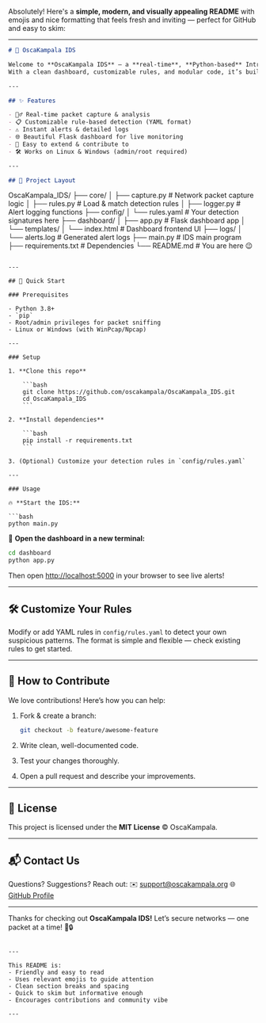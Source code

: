 Absolutely! Here's a **simple, modern, and visually appealing README** with emojis and nice formatting that feels fresh and inviting — perfect for GitHub and easy to skim:

---

```markdown
# 🚨 OscaKampala IDS

Welcome to **OscaKampala IDS** — a **real-time**, **Python-based** Intrusion Detection System designed to keep your network safe and sound!  
With a clean dashboard, customizable rules, and modular code, it’s built for **simplicity**, **power**, and **community contributions**.

---

## ✨ Features

- 🕵️‍♂️ Real-time packet capture & analysis  
- 📋 Customizable rule-based detection (YAML format)  
- ⚠️ Instant alerts & detailed logs  
- 🌐 Beautiful Flask dashboard for live monitoring  
- 🔧 Easy to extend & contribute to  
- 🛠️ Works on Linux & Windows (admin/root required)  

---

## 📂 Project Layout

```

OscaKampala\_IDS/
├── core/
│   ├── capture.py       # Network packet capture logic
│   ├── rules.py         # Load & match detection rules
│   ├── logger.py        # Alert logging functions
├── config/
│   └── rules.yaml       # Your detection signatures here
├── dashboard/
│   ├── app.py           # Flask dashboard app
│   └── templates/
│       └── index.html   # Dashboard frontend UI
├── logs/
│   └── alerts.log       # Generated alert logs
├── main.py              # IDS main program
├── requirements.txt     # Dependencies
└── README.md            # You are here 😉

````

---

## 🚀 Quick Start

### Prerequisites

- Python 3.8+  
- `pip`  
- Root/admin privileges for packet sniffing  
- Linux or Windows (with WinPcap/Npcap)

---

### Setup

1. **Clone this repo**

    ```bash
    git clone https://github.com/oscakampala/OscaKampala_IDS.git
    cd OscaKampala_IDS
    ```

2. **Install dependencies**

    ```bash
    pip install -r requirements.txt
    ```

3. (Optional) Customize your detection rules in `config/rules.yaml`

---

### Usage

🔥 **Start the IDS:**

```bash
python main.py
````

👀 **Open the dashboard in a new terminal:**

```bash
cd dashboard
python app.py
```

Then open [http://localhost:5000](http://localhost:5000) in your browser to see live alerts!

---

## 🛠️ Customize Your Rules

Modify or add YAML rules in `config/rules.yaml` to detect your own suspicious patterns.
The format is simple and flexible — check existing rules to get started.

---

## 🤝 How to Contribute

We love contributions! Here’s how you can help:

1. Fork & create a branch:

   ```bash
   git checkout -b feature/awesome-feature
   ```

2. Write clean, well-documented code.

3. Test your changes thoroughly.

4. Open a pull request and describe your improvements.

---

## 📜 License

This project is licensed under the **MIT License** © OscaKampala.

---

## 📬 Contact Us

Questions? Suggestions? Reach out:
✉️ [support@oscakampala.org](mailto:support@oscakampala.org)
🌐 [GitHub Profile](https://github.com/oscakampala)

---

Thanks for checking out **OscaKampala IDS!**
Let’s secure networks — one packet at a time! 🚀🔒

```

---

This README is:  
- Friendly and easy to read  
- Uses relevant emojis to guide attention  
- Clean section breaks and spacing  
- Quick to skim but informative enough  
- Encourages contributions and community vibe  

---
